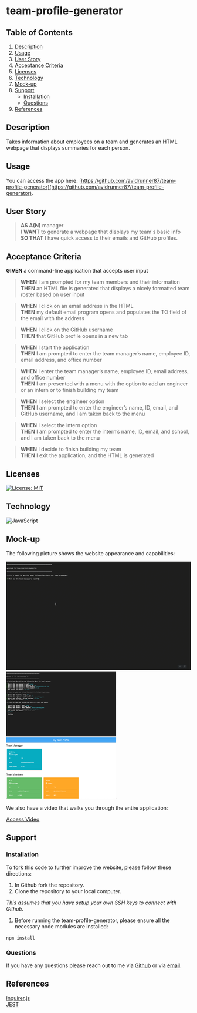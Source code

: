 # team-profile-generator

## Table of Contents

1. [Description](#description)
1. [Usage](#usage)
1. [User Story](#user-story)
1. [Acceptance Criteria](#acceptance-criteria)
1. [Licenses](#licenses)
1. [Technology](#technology)
1. [Mock-up](#mock-up)
1. [Support](#support)
   - [Installation](#installation)
   - [Questions](#questions)
1. [References](#references)

## Description
Takes information about employees on a team and generates an HTML webpage that displays summaries for each person.

## Usage
You can access the app here: [https://github.com/avidrunner87/team-profile-generator](https://github.com/avidrunner87/team-profile-generator).

## User Story
>**AS A(N)** manager<br>I **WANT** to generate a webpage that displays my team's basic info<br>**SO THAT** I have quick access to their emails and GitHub profiles.


## Acceptance Criteria
**GIVEN** a command-line application that accepts user input

>**WHEN** I am prompted for my team members and their information<br>
**THEN** an HTML file is generated that displays a nicely formatted team roster based on user input

>**WHEN** I click on an email address in the HTML<br>
**THEN** my default email program opens and populates the TO field of the email with the address

>**WHEN** I click on the GitHub username<br>
**THEN** that GitHub profile opens in a new tab

>**WHEN** I start the application<br>
**THEN** I am prompted to enter the team manager’s name, employee ID, email address, and office number

>**WHEN** I enter the team manager’s name, employee ID, email address, and office number<br>
**THEN** I am presented with a menu with the option to add an engineer or an intern or to finish building my team

>**WHEN** I select the engineer option<br>
**THEN** I am prompted to enter the engineer’s name, ID, email, and GitHub username, and I am taken back to the menu

>**WHEN** I select the intern option<br>
**THEN** I am prompted to enter the intern’s name, ID, email, and school, and I am taken back to the menu

>**WHEN** I decide to finish building my team<br>
**THEN** I exit the application, and the HTML is generated


## Licenses
[![License: MIT](https://img.shields.io/badge/License-MIT-yellow.svg)](https://github.com/avidrunner87/team-profile-generator/blob/main/LICENSE.md)

## Technology
![JavaScript](https://img.shields.io/static/v1?label=javascript&message=100%&color=yellow)


## Mock-up
The following picture shows the website appearance and capabilities:

<img src="./assets/images/screenshots/mockup.gif" width="600"><br>
<img src="./assets/images/screenshots/screenshot01.png" width="300">
<img src="./assets/images/screenshots/screenshot02.png" width="300">

We also have a video that walks you through the entire application:

[Access Video]()

## Support
### Installation
To fork this code to further improve the website, please follow these directions:

1. In Github fork the repository.
1. Clone the repository to your local computer.

_This assumes that you have setup your own SSH keys to connect with Github._

1. Before running the team-profile-generator, please ensure all the necessary node modules are installed:

```
npm install
```

### Questions
If you have any questions please reach out to me via [Github](https://github.com/avidrunner87) or via [email](mailto:andrew.ronchetto@me.com).

## References
[Inquirer.js](https://github.com/SBoudrias/Inquirer.js#readme)<br>
[JEST](https://jestjs.io/)

